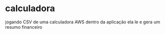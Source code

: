 # calculadora
jogando CSV de uma calculadora AWS dentro da aplicação ela le e gera um resumo financeiro 
